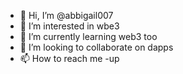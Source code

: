 - 👋 Hi, I’m @abbigail007
- 👀 I’m interested in wbe3
- 🌱 I’m currently learning web3 too
- 💞️ I’m looking to collaborate on dapps
- 📫 How to reach me  -up

<!---
abbigail007/abbigail007 is a ✨ special ✨ repository because its `README.md` (this file) appears on your GitHub profile.
You can click the Preview link to take a look at your changes.
--->
